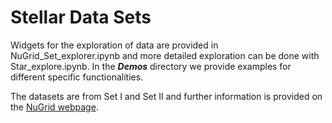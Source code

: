 # Stellar Data Sets

Widgets for the exploration of data are provided in NuGrid_Set_explorer.ipynb and more detailed
exploration can be done with Star_explore.ipynb.
In the ***Demos*** directory we provide examples for different specific functionalities.

The datasets are from Set I and Set II and further information is provided on the [NuGrid webpage](http://www.nugridstars.org/data-and-software/yields/set-1/).